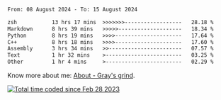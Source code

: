 <!--START_SECTION:waka-->

```txt
From: 08 August 2024 - To: 15 August 2024

zsh           13 hrs 17 mins  >>>>>>>------------------   28.18 %
Markdown      8 hrs 39 mins   >>>>>--------------------   18.34 %
Python        8 hrs 19 mins   >>>>---------------------   17.64 %
C++           8 hrs 18 mins   >>>>---------------------   17.60 %
Assembly      3 hrs 34 mins   >>-----------------------   07.57 %
Text          1 hr 32 mins    >------------------------   03.25 %
Other         1 hr 4 mins     >------------------------   02.29 %
```

<!--END_SECTION:waka-->

<!-- [![grayxu's github stats](https://github-readme-stats.vercel.app/api?username=grayxu&count_private=true&show_icons=true)](https://github.com/grayxu) -->

Know more about me: [About - Gray's grind](https://www.grayxu.cn/).
<p align="left">
  <a href="https://wakatime.com/@c69eb31e-43a1-463f-8968-c3449e386f57"><img src="https://wakatime.com/badge/user/c69eb31e-43a1-463f-8968-c3449e386f57.svg" title="Total time coded since Feb 28 2023" /></a>
</p>

